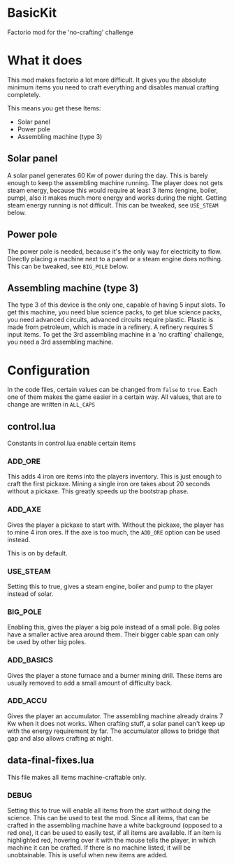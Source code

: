 # BasicKit
Factorio mod for the 'no-crafting' challenge

# What it does
This mod makes factorio a lot more difficult.
It gives you the absolute minimum items you need to craft
everything and disables manual crafting completely.

This means you get these Items:
- Solar panel
- Power pole
- Assembling machine (type 3)

## Solar panel
A solar panel generates 60 Kw of power during the day.
This is barely enough to keep the assembling machine running.
The player does not gets steam energy,
because this would require at least 3 items (engine, boiler, pump),
also it makes much more energy and works during the night.
Getting steam energy running is not difficult.
This can be tweaked, see `USE_STEAM` below.

## Power pole
The power pole is needed, because it's the only way for electricity to flow.
Directly placing a machine next to a panel or a steam engine does nothing.
This can be tweaked, see `BIG_POLE` below.

## Assembling machine (type 3)
The type 3 of this device is the only one, capable of having 5 input slots.
To get this machine, you need blue science packs, to get blue science packs,
you need advanced circuits, advanced circuits require plastic.
Plastic is made from petroleum, which is made in a refinery.
A refinery requires 5 input items.
To get the 3rd assembling machine in a 'no crafting' challenge,
you need a 3rd assembling machine.

# Configuration
In the code files, certain values can be changed from `false` to `true`.
Each one of them makes the game easier in a certain way.
All values, that are to change are written in `ALL_CAPS`

## control.lua
Constants in control.lua enable certain items

### ADD_ORE
This adds 4 iron ore items into the players inventory.
This is just enough to craft the first pickaxe.
Mining a single iron ore takes about 20 seconds without a pickaxe.
This greatly speeds up the bootstrap phase.

### ADD_AXE
Gives the player a pickaxe to start with.
Without the pickaxe, the player has to mine 4 iron ores.
If the axe is too much, the `ADD_ORE` option can be used instead.

This is on by default.

### USE_STEAM
Setting this to true, gives a steam engine,
boiler and pump to the player instead of solar.

### BIG_POLE
Enabling this, gives the player a big pole instead of a small pole.
Big poles have a smaller active area around them.
Their bigger cable span can only be used by other big poles.

### ADD_BASICS
Gives the player a stone furnace and a burner mining drill.
These items are usually removed to add a small amount of difficulty back.

### ADD_ACCU
Gives the player an accumulator.
The assembling machine already drains 7 Kw when it does not works.
When crafting stuff, a solar panel can't keep up with the energy requirement by far.
The accumulator allows to bridge that gap and also allows crafting at night.

## data-final-fixes.lua
This file makes all items machine-craftable only.

### DEBUG
Setting this to true will enable all items from the start without doing the science.
This can be used to test the mod. Since all items,
that can be crafted in the assembling machine have a white background (opposed to a red one),
it can be used to easily test, if all items are available.
If an item is highlighted red, hovering over it with the mouse tells the player,
in which machine it can be crafted.
If there is no machine listed, it will be unobtainable.
This is useful when new items are added.

